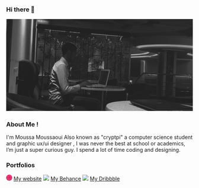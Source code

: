 ### Hi there 👋

![](images/cryptpi.jpg)

<!--
**cryptpi/cryptpi** is a ✨ _special_ ✨ repository because its `README.md` (this file) appears on your GitHub profile.

Here are some ideas to get you started:

- 🔭 I’m currently working on ...
- 🌱 I’m currently learning ...
- 👯 I’m looking to collaborate on ...
- 🤔 I’m looking for help with ...
- 💬 Ask me about ...
- 📫 How to reach me: ...
- 😄 Pronouns: ...
- ⚡ Fun fact: ...
-->

### About Me !
I'm Moussa Moussaoui Also known as "cryptpi" a computer science student and graphic ux/ui designer , I was never the best at school or academics, I’m just a super curious guy. I spend a lot of time coding and designing.

### Portfolios 
![](images/dribbble.png) [My website](https://www.cryptpi.com/)
![](images/dribbble.jpg) [My Behance](https://www.behance.net/cryptpi)
![](images/dribbble.jpg) [My Dribbble](https://www.dribbble.com/cryptpi)

